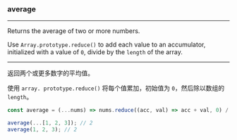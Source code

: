 ### average

------------

Returns the average of two or more numbers.

Use `Array.prototype.reduce()` to add each value to an accumulator, initialized with a value of `0`, divide by the `length` of the array.

------------

返回两个或更多数字的平均值。

使用 `array. prototype.reduce()` 将每个值累加，初始值为 `0`，然后除以数组的 `length`。


```js
const average = (...nums) => nums.reduce((acc, val) => acc + val, 0) / nums.length;
```

```js
average(...[1, 2, 3]); // 2
average(1, 2, 3); // 2
```
